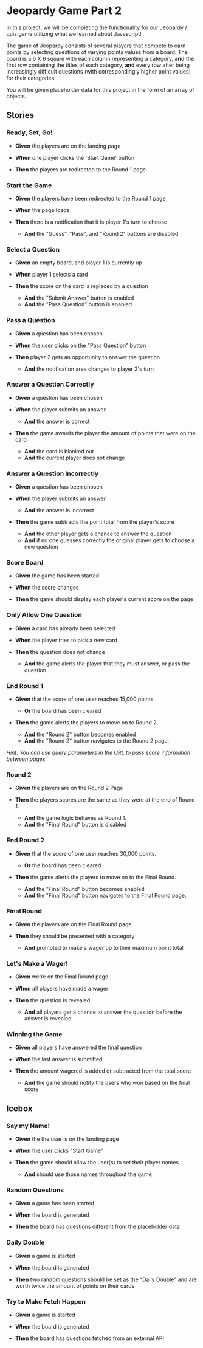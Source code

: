 # Jeopardy Game Part 2

In this project, we will be completing the functionality for our Jeopardy / quiz game utilizing what we learned about Javascript!

The game of Jeopardy consists of several players that compete to earn points by selecting questions of varying points values from a board. The board is a 6 X 6 square with each column representing a category, **and** the first row containing the titles of each category, **and** every row after being increasingly difficult questions (with correspondingly higher point values) for their categories

You will be given placeholder data for this project in the form of an array of objects.

## Stories

### Ready, Set, Go!

- **Given** the players are on the landing page

- **When** one player clicks the 'Start Game' button

- **Then** the players are redirected to the Round 1 page

### Start the Game

- **Given** the players have been redirected to the Round 1 page

- **When** the page loads

- **Then** there is a notification that it is player 1's turn to choose
  - **And** the "Guess", "Pass", and "Round 2" buttons are disabled

### Select a Question

- **Given** an empty board, and player 1 is currently up

- **When** player 1 selects a card

- **Then** the score on the card is replaced by a question
  - **And** the "Submit Answer" button is enabled
  - **And** the "Pass Question" button is enabled

### Pass a Question

- **Given** a question has been chosen

- **When** the user clicks on the "Pass Question" button

- **Then** player 2 gets an opportunity to answer the question
  - **And** the notification area changes to player 2's turn

### Answer a Question Correctly

- **Given** a question has been chosen

- **When** the player submits an answer
  - **And** the answer is correct

- **Then** the game awards the player the amount of points that were on the card
  - **And** the card is blanked out
  - **And** the current player does not change

### Answer a Question Incorrectly

- **Given** a question has been chosen

- **When** the player submits an answer
  - **And** the answer is incorrect

- **Then** the game subtracts the point total from the player's score
  - **And** the other player gets a chance to answer the question
  - **And** if no one guesses correctly the original player gets to choose a new question

### Score Board
- **Given** the game has been started

- **When** the score changes

- **Then** the game should display each player's current score on the page

### Only Allow One Question

- **Given** a card has already been selected

- **When** the player tries to pick a new card

- **Then** the question does not change
  - **And** the game alerts the player that they must answer, or pass the question

### End Round 1

- **Given** that the score of one user reaches 15,000 points.
  - **Or** the board has been cleared

- **Then** the game alerts the players to move on to Round 2.
  - **And** the "Round 2" button becomes enabled
  - **And** the "Round 2" button navigates to the Round 2 page.

*Hint: You can use query parameters in the URL to pass score information between pages*

### Round 2

- **Given** the players are on the Round 2 Page

- **Then** the players scores are the same as they were at the end of Round 1.
  - **And** the game logic behaves as Round 1.
  - **And** the "Final Round" button is disabled

### End Round 2

- **Given** that the score of one user reaches 30,000 points.
  - **Or** the board has been cleared

- **Then** the game alerts the players to move on to the Final Round.
  - **And** the "Final Round" button becomes enabled
  - **And** the "Final Round" button navigates to the Final Round page.

### Final Round

- **Given** the players are on the Final Round page

- **Then** they should be presented with a category
  - **And** prompted to make a wager up to their maximum point total

### Let's Make a Wager!

- **Given** we're on the Final Round page

- **When** all players have made a wager

- **Then** the question is revealed
  - **And** all players get a chance to answer the question before the answer is revealed

### Winning the Game

- **Given** all players have answered the final question

- **When** the last answer is submitted

- **Then** the amount wagered is added or subtracted from the total score
  - **And** the game should notify the users who won based on the final score

## Icebox

### Say my Name!

- **Given** the the user is on the landing page

- **When** the user clicks "Start Game"

- **Then** the game should allow the user(s) to set their player names
  - **And** should use those names throughout the game

### Random Questions

- **Given** a game has been started

- **When** the board is generated

- **Then** the board has questions different from the placeholder data

### Daily Double

- **Given** a game is started

- **When** the board is generated

- **Then** two random questions should be set as the "Daily Double" and are worth twice the amount of points on their cards

### Try to Make Fetch Happen

- **Given** a game is started

- **When** the board is generated

- **Then** the board has questions fetched from an external API


